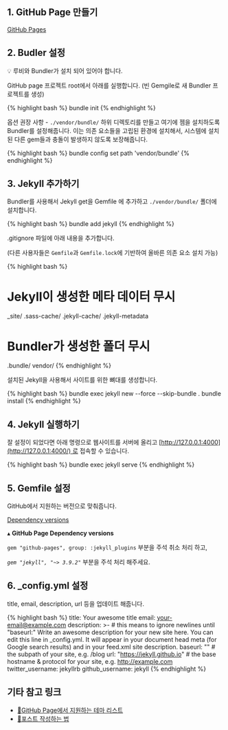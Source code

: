 ## 1. GitHub Page 만들기

[GitHub Pages](https://pages.github.com/)

## 2. Budler 설정

<aside>
💡 루비와 Bundler가 설치 되어 있어야 합니다.
</aside>

GitHub page 프로젝트 root에서 아래를 실행합니다. (빈 Gemgile로 새 Bundler 프로젝트를 생성)

{% highlight bash %}
bundle init
{% endhighlight %}

옵션 권장 사항 - `./vendor/bundle/` 하위 디렉토리를 만들고 여기에 젬을 설치하도록 Bundler를 설정해줍니다. 
이는 의존 요소들을 고립된 환경에 설치해서, 시스템에 설치된 다른 gem들과 충돌이 발생하지 않도록 보장해줍니다. 

{% highlight bash %}
bundle config set path 'vendor/bundle'
{% endhighlight %}

## 3. Jekyll 추가하기

Bundler를 사용해서 Jekyll get을 Gemfile 에 추가하고 `./vendor/bundle/` 폴더에 설치합니다.

{% highlight bash %}
bundle add jekyll
{% endhighlight %}

.gitignore 파일에 아래 내용을 추가합니다.

(다른 사용자들은 `Gemfile`과 `Gemfile.lock`에 기반하여 올바른 의존 요소 설치 가능)

{% highlight bash %}
# Jekyll이 생성한 메타 데이터 무시
_site/
.sass-cache/
.jekyll-cache/
.jekyll-metadata

# Bundler가 생성한 폴더 무시
.bundle/
vendor/
{% endhighlight %}


설치된 Jekyll을 사용해서 사이트를 위한 뼈대를 생성합니다.

{% highlight bash %}
bundle exec jekyll new --force --skip-bundle .
bundle install
{% endhighlight %}

## 4. Jekyll 실행하기

잘 설정이 되었다면 아래 명령으로 웹사이트를 서버에 올리고 [http://127.0.0.1:4000](http://127.0.0.1:4000/) 로 접속할 수 있습니다.

{% highlight bash %}
bundle exec jekyll serve
{% endhighlight %}

## 5. Gemfile 설정

GitHub에서 지원하는 버전으로 맞춰줍니다.

[Dependency versions](https://pages.github.com/versions/)

▴ **GitHub Page Dependency versions**

`gem "github-pages", group: :jekyll_plugins` 부분을 주석 취소 처리 하고,

*`gem "jekyll", "~> 3.9.2"`* 부분을 주석 처리 해주세요.

## 6. _config.yml 설정
title, email, description, url 등을 업데이트 해줍니다.

{% highlight bash %}
title: Your awesome title
email: your-email@example.com
description: >- # this means to ignore newlines until "baseurl:"
  Write an awesome description for your new site here. You can edit this
  line in _config.yml. It will appear in your document head meta (for
  Google search results) and in your feed.xml site description.
baseurl: "" # the subpath of your site, e.g. /blog
url: "https://jekyll.github.io" # the base hostname & protocol for your site, e.g. http://example.com
twitter_username: jekyllrb
github_username:  jekyll
{% endhighlight %}


## 기타 참고 링크
- [💁‍GitHub Page에서 지원하는 테마 리스트](https://pages.github.com/themes/)
- [💁포스트 작성하는 법](https://jekyllrb.com/docs/posts/)
